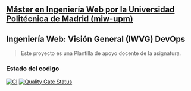 ## [Máster en Ingeniería Web por la Universidad Politécnica de Madrid (miw-upm)](http://miw.etsisi.upm.es)
## Ingeniería Web: Visión General (IWVG) DevOps
> Este proyecto es una Plantilla de apoyo docente de la asignatura.

### Estado del codigo
[![CI](https://github.com/jdvelasqueza/iwvg-devops-velasquez-jose/actions/workflows/ci.yml/badge.svg?branch=develop)](https://github.com/jdvelasqueza/iwvg-devops-velasquez-jose/actions/workflows/ci.yml)
[![Quality Gate Status](https://sonarcloud.io/api/project_badges/measure?project=iwvg-devops-velasquez-jose&metric=alert_status)](https://sonarcloud.io/summary/new_code?id=iwvg-devops-velasquez-jose)